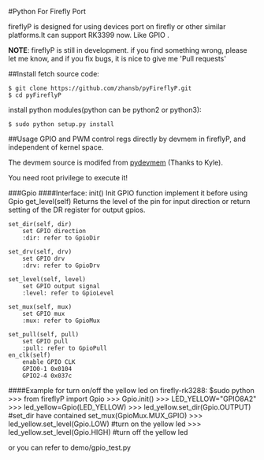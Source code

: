 #Python For Firefly Port

fireflyP is designed for using devices port on firefly or other similar platforms.It can support RK3399 now. 
Like GPIO .

**NOTE**: fireflyP is still in development. if you find something wrong, please let me know, and if you fix bugs, it is nice to give me 'Pull requests'


##Install
fetch source code:

    $ git clone https://github.com/zhansb/pyFireflyP.git
    $ cd pyFireflyP

install python modules(python can be python2 or python3):

    $ sudo python setup.py install


##Usage
GPIO and PWM control regs directly by devmem in fireflyP, and independent of kernel space.

The devmem source is modifed from [pydevmem](https://github.com/kylemanna/pydevmem) (Thanks to Kyle).

You need root privilege to execute it!

###Gpio
####Interface:
    init()
        Init GPIO function
        implement it before using Gpio
    get_level(self)
        Returns the level of the pin for input direction
        or return setting of the DR register for output gpios.
    
    set_dir(self, dir)
        set GPIO direction
        :dir: refer to GpioDir
    
    set_drv(self, drv)
        set GPIO drv
        :drv: refer to GpioDrv
    
    set_level(self, level)
        set GPIO output signal
        :level: refer to GpioLevel
    
    set_mux(self, mux)
        set GPIO mux
        :mux: refer to GpioMux
    
    set_pull(self, pull)
        set GPIO pull
        :pull: refer to GpioPull
	en_clk(self)
	    enable GPIO CLK
		GPIO0-1 0x0104
		GPIO2-4 0x037c
####Example for turn on/off the yellow led on firefly-rk3288:
    $sudo python
    >>> from fireflyP import Gpio
    >>> Gpio.init()
    >>> LED_YELLOW="GPIO8A2"
    >>> led_yellow=Gpio(LED_YELLOW)
    >>> led_yellow.set_dir(Gpio.OUTPUT) #set_dir have contained set_mux(GpioMux.MUX_GPIO)
    >>> led_yellow.set_level(Gpio.LOW)  #turn on the yellow led
    >>> led_yellow.set_level(Gpio.HIGH) #turn off the yellow led

or you can refer to demo/gpio_test.py 
